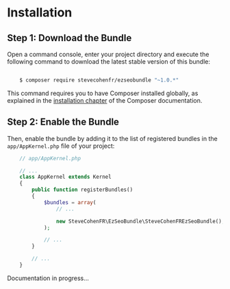 Installation
============

Step 1: Download the Bundle
---------------------------

Open a command console, enter your project directory and execute the
following command to download the latest stable version of this bundle:

```bash

    $ composer require stevecohenfr/ezseobundle "~1.0.*"
```

This command requires you to have Composer installed globally, as explained
in the [installation chapter](https://getcomposer.org/doc/00-intro.md) of the Composer documentation.

Step 2: Enable the Bundle
-------------------------

Then, enable the bundle by adding it to the list of registered bundles
in the ``app/AppKernel.php`` file of your project:

```php
    // app/AppKernel.php

    // ...
    class AppKernel extends Kernel
    {
        public function registerBundles()
        {
            $bundles = array(
                // ...

                new SteveCohenFR\EzSeoBundle\SteveCohenFREzSeoBundle(),
            );

            // ...
        }

        // ...
    }
```

Documentation in progress...
